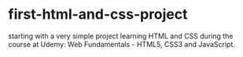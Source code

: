 # first-html-and-css-project
starting with a very simple project learning HTML and CSS during the course at Udemy: Web Fundamentals - HTML5, CSS3 and JavaScript.
